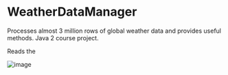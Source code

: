 # WeatherDataManager
Processes almost 3 million rows of global weather data and provides useful methods. Java 2 course project.

Reads the 

![image](https://github.com/user-attachments/assets/86cda362-cf49-4a19-916d-1796ebd03755)

